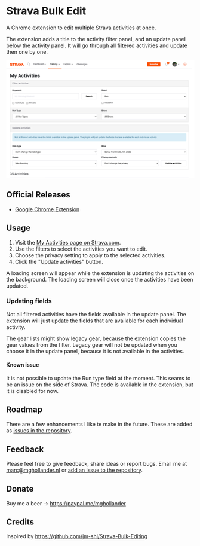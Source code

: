 # Strava Bulk Edit

A Chrome extension to edit multiple Strava activities at once.

The extension adds a title to the activity filter panel, and an update panel
below the activity panel. It will go through all filtered activities and
update then one by one.

![screenshot](src/images/screenshot-1280x800-google-chrome-1.png)

## Official Releases

- [Google Chrome Extension](https://chrome.google.com/webstore/detail/strava-bulk-edit/mkbkebdegldokaipfgficlleheeejfjg)

## Usage

1. Visit the [My Activities page on Strava.com](https://www.strava.com/athlete/training).
2. Use the filters to select the activities you want to edit.
3. Choose the privacy setting to apply to the selected activities.
4. Click the "Update activities" button.

A loading screen will appear while the extension is updating the
activities on the background. The loading screen will close once the activities
have been updated.

### Updating fields

Not all filtered activities have the fields available in the update panel. The
extension will just update the fields that are available for each individual
activity.

The gear lists might show legacy gear, because the extension copies the gear
values from the filter. Legacy gear will not be updated when you choose it in
the update panel, because it is not available in the activities.

#### Known issue

It is not possible to update the Run type field at the moment. This seams to be
an issue on the side of Strava. The code is available in the extension, but it
is disabled for now.

## Roadmap

There are a few enhancements I like te make in the future. These are added as
[issues in the repository](https://github.com/MGHollander/strava-bulk-edit).

## Feedback

Please feel free to give feedback, share ideas or report bugs. Email me
at [marc@mghollander.nl](mailto:marc@mghollander.nl) or [add an issue to
the repository](https://github.com/MGHollander/strava-bulk-edit/issues).

## Donate

Buy me a beer -> https://paypal.me/mghollander

## Credits

Inspired by https://github.com/jm-shi/Strava-Bulk-Editing
